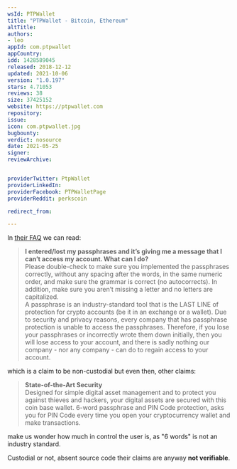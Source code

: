 ```yaml
---
wsId: PTPWallet
title: "PTPWallet - Bitcoin, Ethereum"
altTitle: 
authors:
- leo
appId: com.ptpwallet
appCountry: 
idd: 1428589045
released: 2018-12-12
updated: 2021-10-06
version: "1.0.197"
stars: 4.71053
reviews: 38
size: 37425152
website: https://ptpwallet.com
repository: 
issue: 
icon: com.ptpwallet.jpg
bugbounty: 
verdict: nosource
date: 2021-05-25
signer: 
reviewArchive:


providerTwitter: PtpWallet
providerLinkedIn: 
providerFacebook: PTPWalletPage
providerReddit: perkscoin

redirect_from:

---
```


In [their FAQ](https://ptpwallet.com/faq/) we can read:

> **I entered/lost my passphrases and it’s giving me a message that I can’t
  access my account. What can I do?**<br>
  Please double-check to make sure you implemented the passphrases correctly,
  without any spacing after the words, in the same numeric order, and make sure
  the grammar is correct (no autocorrects). In addition, make sure you aren’t
  missing a letter and no letters are capitalized.<br>
  A passphrase is an industry-standard tool that is the LAST LINE of protection
  for crypto accounts (be it in an exchange or a wallet). Due to security and
  privacy reasons, every company that has passphrase protection is unable to
  access the passphrases. Therefore, if you lose your passphrases or incorrectly
  wrote them down initially, then you will lose access to your account, and
  there is sadly nothing our company - nor any company - can do to regain access
  to your account.

which is a claim to be non-custodial but even then, other claims:

> **State-of-the-Art Security**<br>
  Designed for simple digital asset management and to protect you against
  thieves and hackers, your digital assets are secured with this coin base
  wallet. 6-word passphrase and PIN Code protection, asks you for PIN Code every
  time you open your cryptocurrency wallet and make transactions.

make us wonder how much in control the user is, as "6 words" is not an industry
standard.

Custodial or not, absent source code their claims are anyway **not verifiable**.
